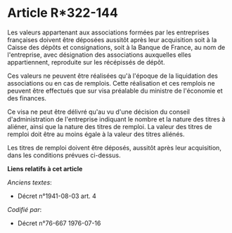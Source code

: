 # Article R*322-144

Les valeurs appartenant aux associations formées par les entreprises françaises doivent être déposées aussitôt après leur
acquisition soit à la Caisse des dépôts et consignations, soit à la Banque de France, au nom de l'entreprise, avec
désignation des associations auxquelles elles appartiennent, reproduite sur les récépissés de dépôt.

Ces valeurs ne peuvent être réalisées qu'à l'époque de la liquidation des associations ou en cas de remplois. Cette
réalisation et ces remplois ne peuvent être effectués que sur visa préalable du ministre de l'économie et des finances.

Ce visa ne peut être délivré qu'au vu d'une décision du conseil d'administration de l'entreprise indiquant le nombre et la
nature des titres à aliéner, ainsi que la nature des titres de remploi. La valeur des titres de remploi doit être au moins
égale à la valeur des titres aliénés.

Les titres de remploi doivent être déposés, aussitôt après leur acquisition, dans les conditions prévues ci-dessus.

**Liens relatifs à cet article**

_Anciens textes_:

  - Décret n°1941-08-03 art. 4

_Codifié par_:

  - Décret n°76-667 1976-07-16
